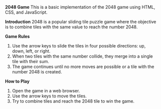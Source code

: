**2048 Game**
This is a basic implementation of the 2048 game using HTML, CSS, and JavaScript.

**Introduction**
2048 is a popular sliding tile puzzle game where the objective is to combine tiles with the same value to reach the number 2048.

**Game Rules**
1. Use the arrow keys to slide the tiles in four possible directions: up, down, left, or right.
2. When two tiles with the same number collide, they merge into a single tile with their sum.
3. The game continues until no more moves are possible or a tile with the number 2048 is created.

**How to Play**
1. Open the game in a web browser.
2. Use the arrow keys to move the tiles.
3. Try to combine tiles and reach the 2048 tile to win the game.
